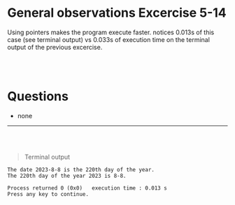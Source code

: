 # General observations Excercise 5-14

Using pointers makes the program execute faster.
notices 0.013s of this case (see terminal output) vs 0.033s of execution time on the terminal output of the previous excercise.

<br> </br>

# Questions

- none

---

<br> </br>

> Terminal output

```
The date 2023-8-8 is the 220th day of the year.
The 220th day of the year 2023 is 8-8.

Process returned 0 (0x0)   execution time : 0.013 s
Press any key to continue.


```
